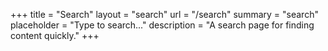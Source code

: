 +++
title = "Search"
layout = "search"
url = "/search"
summary = "search"
placeholder = "Type to search..."
description = "A search page for finding content quickly."
+++
